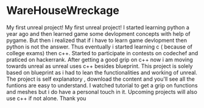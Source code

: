 # WareHouseWreckage
My first unreal project!
My first unreal project!
I started learning python a year ago and then learned game some devlopment concepts with help of pygame.
But then i realized that if i have to learn game devlopment then python is not the answer.
Thus eventually i started learning c ( because of college exams) then c++.
Started to participate in contests on codechef and praticed on hackerrank.
After getting a good grip on c++ now i am moving towards unreal as unreal uses c++ besides blueprint.
This project is solely based on blueprint as i had to lean the functionalities and working of unreal.
The project is self explanatory , download the content and you'll see all the funtions are easy to understand.
I watched tutorial to get a grip on functions and meshes but i do have a personal touch in it.
Upcoming projects will also use c++ if not alone. 
Thank you
